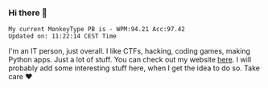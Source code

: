 ### Hi there 👋
<!-- PB START -->
```
My current MonkeyType PB is - WPM:94.21 Acc:97.42
Updated on: 11:22:14 CEST Time
```
<!-- PB END -->
I'm an IT person, just overall. I like CTFs, hacking, coding games, making Python apps. Just a lot of stuff.
You can check out my website [here](https://skill3472.github.io/).
I will probably add some interesting stuff here, when I get the idea to do so. Take care ❤️
